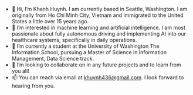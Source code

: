- 👋 Hi, I’m Khanh Huynh. I am currently based in Seattle, Washington. I am originally from Ho Chi Minh City, Vietnam and immigrated to the United States a little over 15 years ago. 
- 👀 I’m interested in machine learning and artificial intelligence. I am most passionate about fully autonomous driving and implementing AI into our healthcare systems, specifically in daily operations. 
- 🌱 I’m currently a student at the University of Washington The Information School, pursuing a Master of Science in Information Management, Data Science track. 
- 💞️ I’m looking to collaborate on in any future projects and to learn from you all!
- 📫 You can reach via email at khuynh436@gmail.com. I look forward to hearing from you. 

<!---
khuynh436/khuynh436 is a ✨ special ✨ repository because its `README.md` (this file) appears on your GitHub profile.
You can click the Preview link to take a look at your changes.
--->

